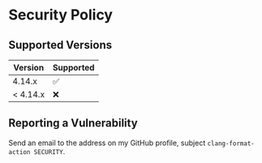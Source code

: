 # Security Policy

## Supported Versions

| Version  | Supported          |
|----------|--------------------|
| 4.14.x   | :white_check_mark: |
| < 4.14.x | :x:                |

## Reporting a Vulnerability

Send an email to the address on my GitHub profile, subject `clang-format-action SECURITY`.
